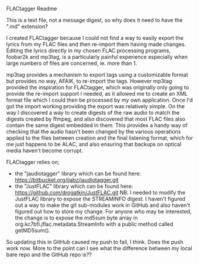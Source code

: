 FLACtagger Readme

This is a text file, not a message digest, so why does it need to have the ".md" extension?

I created FLACtagger because I could not find a way to easily export the lyrics from my
FLAC files and then re-import them having made changes. Editing the lyrics directly in
my chosen FLAC processing programs, foobar2k and mp3tag, is a particularly painful experience
especially when large numbers of files are concerned, ie. more than 1.

mp3tag provides a mechanism to export tags using a customizable format but provides no way, AFAIK,
to re-import the tags. However mp3tag provided the inspiration for FLACtagger, which was originally
only going to provide the re-import support I needed, as it allowed me to create an XML format file
which I could then be processed by my own application. Once I'd got the import working 
providing the export was relatively simple. On the way I discovered a way to create digests of the
raw audio to match the digests created by ffmpeg, and also discovered that most FLAC files also 
contain the same digest embedded in them. This provides a handy way of checking that the audio
hasn't been changed by the various operations applied to the files between creation and the final
listening format, which for me just happens to be ALAC, and also ensuring that backups on optical
media haven't become corrupt.

FLACtagger relies on;
- the "jaudiotagger" library which can be found here: https://bitbucket.org/ijabz/jaudiotagger.git
- the "JustFLAC" library which can be found here: https://github.com/drogatkin/JustFLAC.git
  NB. I needed to modify the JustFLAC library to expose the STREAMINFO digest. I haven't figured out 
  a way to make the git sub-modules work in GitHub and also haven't figured out how to store my
  change. For anyone who may be interested, the change is to expose the md5sum byte array in
  org.kc7bfi.jflac.metadata.StreamInfo with a public method called getMD5sum().
 
 So updating this in GitHub caused my push to fail, I think. Does the push work now. More to the point
 can I see what the difference between my local bare repo and the GitHub repo is??
